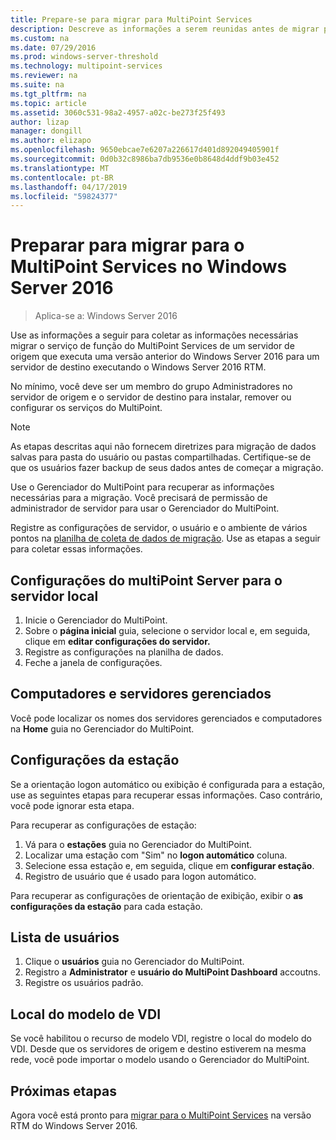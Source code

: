 ```yaml
---
title: Prepare-se para migrar para MultiPoint Services
description: Descreve as informações a serem reunidas antes de migrar para o MultiPoint Services no Windows Server 2016
ms.custom: na
ms.date: 07/29/2016
ms.prod: windows-server-threshold
ms.technology: multipoint-services
ms.reviewer: na
ms.suite: na
ms.tgt_pltfrm: na
ms.topic: article
ms.assetid: 3060c531-98a2-4957-a02c-be273f25f493
author: lizap
manager: dongill
ms.author: elizapo
ms.openlocfilehash: 9650ebcae7e6207a226617d401d892049405901f
ms.sourcegitcommit: 0d0b32c8986ba7db9536e0b8648d4ddf9b03e452
ms.translationtype: MT
ms.contentlocale: pt-BR
ms.lasthandoff: 04/17/2019
ms.locfileid: "59824377"
---
```

# <a name="prepare-to-migrate-to-multipoint-services-in-windows-server-2016"></a>Preparar para migrar para o MultiPoint Services no Windows Server 2016

>Aplica-se a: Windows Server 2016

Use as informações a seguir para coletar as informações necessárias migrar o serviço de função do MultiPoint Services de um servidor de origem que executa uma versão anterior do Windows Server 2016 para um servidor de destino executando o Windows Server 2016 RTM.

No mínimo, você deve ser um membro do grupo Administradores no servidor de origem e o servidor de destino para instalar, remover ou configurar os serviços do MultiPoint.

>[!NOTE]
> As etapas descritas aqui não fornecem diretrizes para migração de dados salvas para pasta do usuário ou pastas compartilhadas. Certifique-se de que os usuários fazer backup de seus dados antes de começar a migração.

Use o Gerenciador do MultiPoint para recuperar as informações necessárias para a migração. Você precisará de permissão de administrador de servidor para usar o Gerenciador do MultiPoint.

Registre as configurações de servidor, o usuário e o ambiente de vários pontos na [planilha de coleta de dados de migração](multipoint-services-migration-worksheet.md). Use as etapas a seguir para coletar essas informações.

## <a name="multipoint-server-settings-for-the-local-server"></a>Configurações do multiPoint Server para o servidor local
1. Inicie o Gerenciador do MultiPoint.
2. Sobre o **página inicial** guia, selecione o servidor local e, em seguida, clique em **editar configurações do servidor.**
3. Registre as configurações na planilha de dados.
4. Feche a janela de configurações.

## <a name="managed-servers-and-computers"></a>Computadores e servidores gerenciados

Você pode localizar os nomes dos servidores gerenciados e computadores na **Home** guia no Gerenciador do MultiPoint.

## <a name="station-settings"></a>Configurações da estação
Se a orientação logon automático ou exibição é configurada para a estação, use as seguintes etapas para recuperar essas informações. Caso contrário, você pode ignorar esta etapa.

Para recuperar as configurações de estação:

1. Vá para o **estações** guia no Gerenciador do MultiPoint.
2. Localizar uma estação com "Sim" no **logon automático** coluna.
3. Selecione essa estação e, em seguida, clique em **configurar estação**.
4. Registro de usuário que é usado para logon automático.

Para recuperar as configurações de orientação de exibição, exibir o **as configurações da estação** para cada estação.

## <a name="list-of-users"></a>Lista de usuários
1. Clique o **usuários** guia no Gerenciador do MultiPoint.
2. Registro a **Administrator** e **usuário do MultiPoint Dashboard** accoutns.
3. Registre os usuários padrão.

## <a name="vdi-template-location"></a>Local do modelo de VDI
 Se você habilitou o recurso de modelo VDI, registre o local do modelo do VDI. Desde que os servidores de origem e destino estiverem na mesma rede, você pode importar o modelo usando o Gerenciador do MultiPoint.
 
## <a name="next-step"></a>Próximas etapas
Agora você está pronto para [migrar para o MultiPoint Services](multipoint-services-migration-steps.md) na versão RTM do Windows Server 2016.